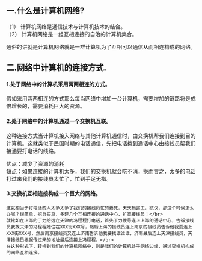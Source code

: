 ## 一.什么是计算机网络?

（1） 计算机网络是通信技术与计算机技术的结合。</br>
（2） 计算机网络是一组互相连接的自治的计算机集合。</br>

  通俗的讲就是计算机网络就是一群计算机为了互相可以通信从而相连构成的网络。
## 二.网络中计算机的连接方式.
#### 1.处于网络中的计算机采用两两相连的方式。</br>

   假如采用两两相连的方式那么每当网络中增加一台计算机，需要增加的链路将是成倍增长的，需要消耗巨大的资源。</br>
 
#### 2.处于网络中的计算机通过一个交换机互联。</br>

   这种连接方式当计算机接入网络与其他计算机通信时，由交换机帮我们连接到目的计算机。这就类似于民国时期的电话通信，先把电话拨到通话中心由接线员帮我们接通要打电话的线路。</br>
 
   优点：减少了资源的消耗</br>
   缺点：如果连接的计算机太多，我们的交换机就会吃不消，换而言之，太多的电话打过来我们的接线员太忙了，忙到手足无措。</br>
 
 #### 3.交换机互相连接构成一个巨大的网络。
  
    这就相当于打电话的人太多太多了我们的接线员忙的要死，天天搞罢工，抗议，那这个时候怎么办呢？很简单，招兵买马，多建几个互相连接的通话中心，扩充接线员！</br>
    就比如在上海的丁力给远在天津的冯程程打电话，首先丁力拨号连上上海的通话中心，告诉接线员我找天津的冯程程她住在XXX街XXX号，然后上海的接线员连上南京的接线员告诉他我要连上XXX街XXX号，然后南京接线员又连上济南告诉他我要找谁谁谁，济南最后连上天津接线员，天津接线员根据传过来的地址最后连接上冯程程。</br>
    在这种形式下，转换到我们的计算机网络中，则是我们的计算机处于网络边缘，通过交换机构成的网络互相连接。
